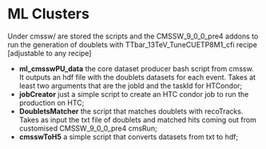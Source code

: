 # ML Clusters

Under cmssw/ are stored the scripts and the CMSSW_9_0_0_pre4 addons to run the generation
of doublets with TTbar_13TeV_TuneCUETP8M1_cfi recipe [adjustable to any recipe] 

- **ml_cmsswPU_data** the core dataset producer bash script from cmssw. It outputs an hdf file with the doublets datasets for each event. Takes at least two arguments that are the jobId and the taskId for HTCondor;
- **jobCreator** just a simple script to create an HTC condor job to run the production on HTC;
- **DoubletsMatcher** the script that matches doublets with recoTracks. Takes as input the txt file of doublets and matched hits coming out from customised CMSSW_9_0_0_pre4 cmsRun;
- **cmsswToH5** a simple script that converts datasets from txt to hdf;
